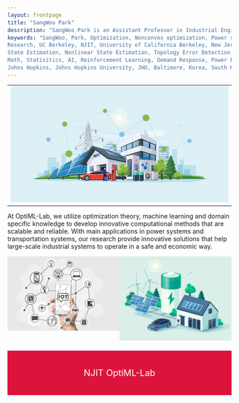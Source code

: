 ```yaml
---
layout: frontpage
title: "SangWoo Park"
description: "SangWoo Park is an Assistant Professor in Industrial Engineering at New Jersey Institute of Technology"
keywords: "SangWoo, Park, Optimization, Nonconvex optimization, Power systems, Energy systems, Renewable Energy, Machine Learning,
Research, UC Berkeley, NJIT, University of California Berkeley, New Jersey Institute of Technology, Optimal Power Flow,
State Estimation, Nonlinear State Estimation, Topology Error Detection, Javad Lavaei, Ph.D., California, San Francisco,
Math, Statisitics, AI, Reinforcement Learning, Demand Response, Power Flow, Security Constrained Optimal Power Flow,
Johns Hopkins, Johns Hopkins University, JHU, Baltimore, Korea, South Korea" 
---
```


<link rel="apple-touch-icon" sizes="180x180" href="/apple-touch-icon.png">
<link rel="icon" type="image/png" sizes="32x32" href="/favicon-32x32.png">
<link rel="icon" type="image/png" sizes="16x16" href="/favicon-16x16.png">
<link rel="manifest" href="/site.webmanifest">
<link rel="mask-icon" href="/safari-pinned-tab.svg" color="#5bbad5">
<meta name="msapplication-TileColor" content="#da532c">
<meta name="theme-color" content="#ffffff">

<!-- <div class="navbar">
  <div class="navbar-inner">
      <ul class="nav">
          <li><a href="{{ BASE_PATH }}/broman_cv.pdf">cv</a></li>
          <li><a href="https://github.com/kbroman">github</a></li>
          <li><a href="https://kbroman.org/blog">blog</a></li>
          <li><a rel="me" href="https:///fosstodon.org/@kbroman">mastodon</a></li>
      </ul>
  </div>
</div> -->

<table class="wide">
<tr>
  <td class="figure">	
    <img src="publpics/smart_city_01.jpg" alt="" title="smart_city"/>
  </td>
</tr>
</table>


At OptiML-Lab, we utilize optimization theory, machine learning and domain specific knowledge to develop innovative 
computational methods that are scalable and reliable. With main applications in power systems and 
transportation systems, our research provide innovative solutions that help large-scale industrial systems 
to operate in a safe and economic way.

<!-- <table class="wide">
<tr>
  <td class="left">
    <a href="publpics/cyber-security.html">
        <img src="publpics/IoT.jpg" alt="" title="" style="width: 100%; height: auto"/>
    </a>
  </td>
  <td class="right">
    <a href="publpics/demand-response.html">
        <img src="publpics/smart_home.jpg" alt="" title="" style="width: 100%; height: auto"/>
    </a>
  </td>
</tr> -->

<div class="figure-container">
  <div class="figure">
    <a href="publpics/cyber-security.html">
      <img src="publpics/IoT.jpg" alt="" title="">
    </a>
  </div>
  <div class="figure">
    <a href="publpics/demand-response.html">
      <img src="publpics/smart_home.jpg" alt="" title="">
    </a>
  </div>
</div>

<!-- <div class="navbar">
  <div class="navbar-inner">
      <ul class="nav">
          <li><a href="morefigs.html">more figures</a></li>
      </ul>
  </div>
</div> -->

<div class="red-banner">
  <p>NJIT OptiML-Lab</p>
</div>

<style>
  .red-banner {
   background-color: crimson;
   color: white;
   padding: 20px 20px; /* Increase the padding for more space */
   text-align: center;
   display: flex; /* Use flexbox for vertical centering */
   justify-content: center; /* Center vertically */
   align-items: center; /* Vertically center the content */
   height: 60px; /* Adjust the height as needed */
   font-size: 20px; /* Adjust the font size as needed */
   }
   .figure-container {
   display: flex;
   }	
  .figure {
    flex: 1;
    margin-bottom: 20px; /* Adjust the margin as needed */
   }
  .figure img {
    width: 100%;
    height: auto;
  }
</style>